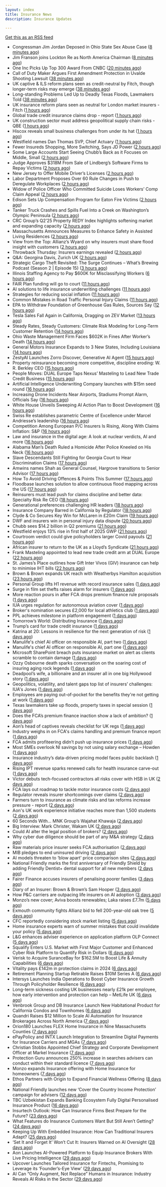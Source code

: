 ```yaml
---
layout: index
title: Insurance News
description: Insurance Updates

---
```


[Get this as an RSS feed](/insurance.rss)

<!-- news_marker starts -->
- Congressman Jim Jordan Deposed in Ohio State Sex Abuse Case ([8 minutes ago](https://www.insurancejournal.com/news/midwest/2025/07/24/833018.htm))
- Jim Franson joins Lockton Re as North America Chairman ([8 minutes ago](https://www.reinsurancene.ws/jim-franson-joins-lockton-re-as-north-america-chairman/))
- One Inc Picks Up Top 300 Award From CNBC ([20 minutes ago](https://insurance-edge.net/2025/07/24/one-inc-picks-up-top-300-award-from-cnbc/))
- Call of Duty Maker Argues First Amendment Protection in Uvalde Shooting Lawsuit ([38 minutes ago](https://www.insurancejournal.com/news/southcentral/2025/07/24/833015.htm))
- UK captive & ILS reform plans seen as credit-neutral by Fitch, though longer-term risks may emerge ([38 minutes ago](https://www.reinsurancene.ws/uk-captive-ils-reform-plans-seen-as-credit-neutral-by-fitch-though-longer-term-risks-may-emerge/))
- Long-standing Problems Led Up to Deadly Texas Floods, Lawmakers Told ([38 minutes ago](https://www.insurancejournal.com/news/southcentral/2025/07/24/833008.htm))
- UK insurance reform plans seen as neutral for London market insurers - Fitch ([1 hours ago](https://www.insurancebusinessmag.com/uk/news/breaking-news/uk-insurance-reform-plans-seen-as-neutral-for-london-market-insurers--fitch-543633.aspx))
- Global trade credit insurance claims drop - report ([1 hours ago](https://www.insurancebusinessmag.com/uk/news/breaking-news/global-trade-credit-insurance-claims-drop--report-543627.aspx))
- UK construction sector must address geopolitical supply chain risks - QBE ([1 hours ago](https://www.insurancebusinessmag.com/uk/news/construction-engineering/uk-construction-sector-must-address-geopolitical-supply-chain-risks--qbe-543625.aspx))
- Hiscox reveals small business challenges from under its hat ([1 hours ago](https://www.insurancebusinessmag.com/uk/news/sme/hiscox-reveals-small-business-challenges-from-under-its-hat-543623.aspx))
- Westfield names Dan Thomas SVP, Chief Actuary ([1 hours ago](https://www.reinsurancene.ws/westfield-names-dan-thomas-svp-chief-actuary/))
- Fewer Insureds Shopping, More Switching, Says JD Power ([2 hours ago](https://www.insurancejournal.com/news/national/2025/07/24/832962.htm))
- Some Large Accounts Start Seeing Chubb’s Back as it Focuses on Middle, Small ([2 hours ago](https://www.insurancejournal.com/news/national/2025/07/24/832991.htm))
- Judge Approves $318M From Sale of Lindberg’s Software Firms to Repay Victims ([2 hours ago](https://www.insurancejournal.com/news/southeast/2025/07/24/832983.htm))
- New Jersey to Offer Mobile Driver’s Licenses ([2 hours ago](https://www.insurancejournal.com/news/east/2025/07/24/832956.htm))
- Labor Department Proposes Over 60 Rule Changes in Push to Deregulate Workplaces ([2 hours ago](https://www.insurancejournal.com/news/national/2025/07/24/832976.htm))
- Widow of Police Officer Who Committed Suicide Loses Workers’ Comp Claim Appeal ([2 hours ago](https://www.insurancejournal.com/news/east/2025/07/24/833024.htm))
- Edison Sets Up Compensation Program for Eaton Fire Victims ([2 hours ago](https://www.insurancejournal.com/news/west/2025/07/24/833002.htm))
- Tanker Truck Crashes and Spills Fuel Into a Creek on Washington’s Olympic Peninsula ([2 hours ago](https://www.insurancejournal.com/news/west/2025/07/24/832842.htm))
- CRC Group’s Q2’25 Property REDY Index highlights softening market and expanding capacity ([2 hours ago](https://www.reinsurancene.ws/crc-groups-q225-property-redy-index-highlights-softening-market-and-expanding-capacity/))
- Massachusetts Amnounces Measures to Enhance Safety in Assisted Living Residences ([2 hours ago](https://www.insurancejournal.com/news/east/2025/07/24/832980.htm))
- View from the Top: Allianz’s Wyard on why insurers must share flood insight with customers ([2 hours ago](https://www.postonline.co.uk/personal/7958015/view-from-the-top-allianz%E2%80%99s-wyard-on-why-insurers-must-share-flood-insight-with-customers))
- Throwback Thursday: Insurers earnings revealed ([2 hours ago](https://www.postonline.co.uk/people/7956736/throwback-thursday-insurers-earnings-revealed))
- Q&A: Georgina Davis, Zurich UK ([2 hours ago](https://www.postonline.co.uk/broker/7957642/qa-georgina-davis-zurich-uk))
- Strategic Cargo Theft Revisited: The Surge Continues – What’s Brewing Podcast (Season 2 | Episode 15) ([3 hours ago](https://www.insurancejournal.com/blogs/iat/2025/07/24/830281.htm))
- Illinois Staffing Agency to Pay $600K for Misclassifying Workers ([6 hours ago](https://www.insurancejournal.com/news/midwest/2025/07/23/833021.htm))
- FAIR Plan funding will go to court ([11 hours ago](https://www.dig-in.com/news/california-fair-plan-funding-will-go-to-court))
- AI solutions to life insurance underwriting challenges ([11 hours ago](https://www.dig-in.com/opinion/ai-solutions-to-insurance-underwriting-challenges))
- Strategies for reducing social inflation ([11 hours ago](https://www.dig-in.com/news/strategies-for-reducing-social-inflation))
- Common Mistakes in Road Traffic Personal Injury Claims ([11 hours ago](https://insurance-edge.net/2025/07/23/common-mistakes-in-road-traffic-personal-injury-claims/))
- EPA to Withdraw Foundation of Greenhouse Gas Rules, Sources Say ([12 hours ago](https://www.insurancejournal.com/news/national/2025/07/23/832973.htm))
- Tesla Sales Fall Again in California, Dragging on ZEV Market ([13 hours ago](https://www.insurancejournal.com/news/west/2025/07/23/832963.htm))
- Steady Rates, Steady Customers: Climate Risk Modeling for Long-Term Customer Retention ([14 hours ago](https://www.insurancejournal.com/blogs/cotality/2025/07/23/832670.htm))
- Ohio Waste Management Firm Faces $602K in Fines After Worker’s Death ([14 hours ago](https://www.insurancejournal.com/news/midwest/2025/07/23/832950.htm))
- General Motors Insurance Expands to 3 New States, Including Louisiana ([14 hours ago](https://www.insurancejournal.com/news/southcentral/2025/07/23/832947.htm))
- ZestyAI Launches Zorro Discover, Generative AI Agent ([15 hours ago](https://insurance-edge.net/2025/07/23/zestyai-launches-zorro-discover-generative-ai-agent/))
- Property reinsurance becoming more competitive, discipline eroding: W. R. Berkley CEO ([15 hours ago](https://www.reinsurancene.ws/property-reinsurance-becoming-more-competitive-discipline-eroding-w-r-berkley-ceo/))
- People Moves: DUAL Europe Taps Nexus’ Masteling to Lead New Trade Credit Business ([15 hours ago](https://www.insurancejournal.com/news/international/2025/07/23/832940.htm))
- Artificial Intelligence Underwriting Company launches with $15m seed round ([16 hours ago](https://www.reinsurancene.ws/artificial-intelligence-underwriting-company-launches-with-15m-seed-round/))
- Increasing Drone Incidents Near Airports, Stadiums Prompt Alarm, Officials Say ([16 hours ago](https://www.insurancejournal.com/news/national/2025/07/23/832933.htm))
- White House Unveils Sweeping AI Action Plan to Boost Development ([16 hours ago](https://www.insurancejournal.com/news/national/2025/07/23/832926.htm))
- Swiss Re establishes parametric Centre of Excellence under Marcel Andriesse’s leadership ([16 hours ago](https://www.reinsurancene.ws/swiss-re-establishes-parametric-centre-of-excellence-under-marcel-andriesses-leadership/))
- Competition Among European P/C Insurers Is Rising, Along With Claims Inflation: S&P ([16 hours ago](https://www.insurancejournal.com/news/international/2025/07/23/832912.htm))
- Law and insurance in the digital age: A look at nuclear verdicts, AI and more ([16 hours ago](https://www.dig-in.com/podcast/law-and-insurance-in-the-digital-age-a-look-at-nuclear-verdicts-ai-and-more))
- Alabama Man’s Death Ruled a Homicide After Police Kneeled on His Neck ([16 hours ago](https://www.insurancejournal.com/news/southeast/2025/07/23/832914.htm))
- Slave Descendants Still Fighting for Georgia Court to Hear Discrimination Claims ([17 hours ago](https://www.insurancejournal.com/news/southeast/2025/07/23/832908.htm))
- Amwins names Shah as General Counsel, Hargrove transitions to Senior Advisor ([17 hours ago](https://www.reinsurancene.ws/amwins-names-shah-as-general-counsel-hargrove-transitions-to-senior-advisor/))
- How To Avoid Driving Offences & Points This Summer ([17 hours ago](https://insurance-edge.net/2025/07/23/how-to-avoid-driving-offences-points-this-summer/))
- Floodbase launches solution to allow continuous flood mapping across the US ([17 hours ago](https://www.reinsurancene.ws/floodbase-launches-solution-to-allow-continuous-flood-mapping-across-the-us/))
- Reinsurers must lead push for claims discipline and better data: Specialty Risk Re CEO ([18 hours ago](https://www.reinsurancene.ws/reinsurers-must-lead-push-for-claims-discipline-and-better-data-specialty-risk-re-ceo/))
- Generational preferences challenging HR leaders ([18 hours ago](https://www.insurancebusinessmag.com/uk/business-strategy/generational-preferences-challenging-hr-leaders-543566.aspx))
- Insurance Company Barred in California by Regulator ([18 hours ago](https://insurance-edge.net/2025/07/23/insurance-company-barred-in-california-by-regulator/))
- Clyde & Co Secures Key Win for McLaren in £20m Claim ([19 hours ago](https://insurance-edge.net/2025/07/23/clyde-co-secures-key-win-for-mclaren-in-20m-claim/))
- DWF and insurers win in personal injury data dispute ([20 hours ago](https://www.postonline.co.uk/news/7958213/dwf-and-insurers-win-in-personal-injury-data-dispute))
- Chubb sees $14.2 billion in Q2 premiums ([21 hours ago](https://www.insurancebusinessmag.com/uk/news/breaking-news/chubb-sees-14-2-billion-in-q2-premiums-543513.aspx))
- Westfield enjoys 13% rise in first half of 2025 GWP ([21 hours ago](https://www.insurancebusinessmag.com/uk/news/breaking-news/westfield-enjoys-13-rise-in-first-half-of-2025-gwp-543510.aspx))
- Courtroom verdict could give policyholders larger Covid payouts ([21 hours ago](https://www.postonline.co.uk/commercial/7958212/courtroom-verdict-could-give-policyholders-larger-covid-payouts))
- African insurer to return to the UK as a Lloyd’s Syndicate ([21 hours ago](https://www.postonline.co.uk/news/7958210/african-insurer-to-return-to-the-uk-as-a-lloyd%E2%80%99s-syndicate))
- Frank Masteling appointed to lead new trade credit arm at DUAL Europe ([22 hours ago](https://www.insurancebusinessmag.com/uk/news/breaking-news/frank-masteling-appointed-to-lead-new-trade-credit-arm-at-dual-europe-543491.aspx))
- St. James’s Place outlines how Gift Inter Vivos (GIV) insurance can help to minimise IHT bills ([22 hours ago](https://ifamagazine.com/st-jamess-place-outlines-how-gift-inter-vivos-giv-insurance-can-help-to-minimise-iht-bills/))
- Brown & Brown expands UK reach with Weatherbys Hamilton acquisition ([23 hours ago](https://www.insurancebusinessmag.com/uk/news/mergers-acquisitions/brown-and-brown-expands-uk-reach-with-weatherbys-hamilton-acquisition-543486.aspx))
- Personal Group lifts H1 revenue with record insurance sales ([1 days ago](https://www.insurancebusinessmag.com/uk/news/breaking-news/personal-group-lifts-h1-revenue-with-record-insurance-sales-543485.aspx))
- Surge in film set thefts raises alarm for insurers ([1 days ago](https://www.postonline.co.uk/commercial/7957906/surge-in-film-set-thefts-raises-alarm-for-insurers))
- More reaction pours in after FCA drops premium finance rule proposals ([1 days ago](https://www.insurancebusinessmag.com/uk/news/breaking-news/more-reaction-pours-in-after-fca-drops-premium-finance-rule-proposals-543478.aspx))
- IUA urges regulation for autonomous aviation cover ([1 days ago](https://www.insurancebusinessmag.com/uk/news/technology/iua-urges-regulation-for-autonomous-aviation-cover-543477.aspx))
- Broker's nomination secures £2,000 for local athletics club ([1 days ago](https://www.insurancebusinessmag.com/uk/news/non-profits/brokers-nomination-secures-2000-for-local-athletics-club-543476.aspx))
- PPL achieves milestone in platform engagement ([1 days ago](https://www.insurancebusinessmag.com/uk/news/technology/ppl-achieves-milestone-in-platform-engagement-543475.aspx))
- Tomorrow’s World: Distributing Insurance ([1 days ago](https://www.postonline.co.uk/broker/7958017/tomorrow%E2%80%99s-world-distributing-insurance))
- Trump’s card for trade credit insurance ([1 days ago](https://www.postonline.co.uk/commercial/7957922/trump%E2%80%99s-card-for-trade-credit-insurance))
- Katrina at 20: Lessons in resilience for the next generation of risk ([1 days ago](https://www.dig-in.com/opinion/lessons-learned-from-hurricane-katrina))
- Manulife's chief AI officer on responsible AI, part two ([1 days ago](https://www.dig-in.com/news/manulife-chief-ai-officer-on-responsible-ai-part-two))
- Manulife's chief AI officer on responsible AI, part one ([1 days ago](https://www.dig-in.com/news/manulifes-chief-ai-officer-on-responsible-ai))
- Microsoft SharePoint breach puts insurance market on alert as clients scramble to contain damage ([1 days ago](https://www.insurancebusinessmag.com/uk/news/breaking-news/microsoft-sharepoint-breach-puts-insurance-market-on-alert-as-clients-scramble-to-contain-damage-543449.aspx))
- Ozzy Osbourne death sparks conversation on the soaring cost of insuring aging rock legends ([1 days ago](https://www.insurancebusinessmag.com/uk/news/breaking-news/ozzy-osbourne-death-sparks-conversation-on-the-soaring-cost-of-insuring-aging-rock-legends-543437.aspx))
- Deadpool’s wife, a billionaire and an insurer all in one big Hollywood story ([1 days ago](https://www.insurancebusinessmag.com/uk/news/breaking-news/deadpools-wife-a-billionaire-and-an-insurer-all-in-one-big-hollywood-story-543408.aspx))
- Geopolitics, volatility, and talent gaps top list of insurers’ challenges: IUA's Jones ([1 days ago](https://www.insurancebusinessmag.com/uk/news/breaking-news/geopolitics-volatility-and-talent-gaps-top-list-of-insurers-challenges-iuas-jones-543375.aspx))
- Employees are paying out-of-pocket for the benefits they're not getting at work ([1 days ago](https://www.dig-in.com/news/employees-are-paying-for-their-own-benefits))
- Texas lawmakers take up floods, property taxes in special session ([1 days ago](https://www.dig-in.com/news/texas-special-session-begins-with-floods-property-taxes-targeted))
- Does the FCA’s premium finance inaction show a lack of ambition? ([1 days ago](https://www.postonline.co.uk/news/7958203/does-fca%E2%80%99s-premium-finance-inaction-show-a-lack-of-ambition))
- Aon’s head of captives reveals checklist for UK regs ([1 days ago](https://www.postonline.co.uk/regulation/7958193/aon%E2%80%99s-head-of-captives-reveals-checklist-for-uk-regs))
- Industry weighs in on FCA's claims handling and premium finance report ([1 days ago](https://www.insurancebusinessmag.com/uk/news/claims/industry-weighs-in-on-fcas-claims-handling-and-premium-finance-report-543339.aspx))
- FCA admits profiteering didn’t push up insurance prices ([1 days ago](https://www.postonline.co.uk/regulation/7958197/fca-admits-profiteering-didnt-push-up-insurance-prices))
- Most SMEs overlook NI savings by not using salary exchange – Howden ([1 days ago](https://www.insurancebusinessmag.com/uk/news/sme/most-smes-overlook-ni-savings-by-not-using-salary-exchange--howden-543327.aspx))
- Insurance industry’s data-driven pricing model faces public backlash ([1 days ago](https://ifamagazine.com/insurance-industrys-data-driven-pricing-model-faces-public-backlash/))
- Rising IPT revenue sparks renewed calls for health insurance carve-out ([1 days ago](https://www.insurancebusinessmag.com/uk/news/life-insurance/rising-ipt-revenue-sparks-renewed-calls-for-health-insurance-carveout-543322.aspx))
- Victor debuts tech-focused contractors all risks cover with HSB in UK ([2 days ago](https://www.insurancebusinessmag.com/uk/news/construction-engineering/victor-debuts-techfocused-contractors-all-risks-cover-with-hsb-in-uk-543320.aspx))
- FCA lays out roadmap to tackle motor insurance costs ([2 days ago](https://www.postonline.co.uk/personal/7958196/fca-lays-out-roadmap-to-tackle-motor-insurance-costs))
- Regulator reveals insurer shortcomings over claims ([2 days ago](https://www.insurancebusinessmag.com/uk/news/claims/regulator-reveals-insurer-shortcomings-over-claims-543319.aspx))
- Farmers turn to insurance as climate risks and tax reforms increase pressure - report ([2 days ago](https://www.insurancebusinessmag.com/uk/news/breaking-news/farmers-turn-to-insurance-as-climate-risks-and-tax-reforms-increase-pressure--report-543311.aspx))
- Aon's UK work experience initiative reaches more than 1,500 students ([2 days ago](https://www.insurancebusinessmag.com/uk/news/breaking-news/aons-uk-work-experience-initiative-reaches-more-than-1500-students-543310.aspx))
- 60 Seconds With... MNK Group’s Wajahat Khawaja ([2 days ago](https://www.postonline.co.uk/people/7957961/60-seconds-with-mnk-groups-wajahat-khawaja))
- Big Interview: Mark Christer, Wakam UK ([2 days ago](https://www.postonline.co.uk/personal/7958184/big-interview-mark-christer-wakam-uk))
- Could AI alter the legal position of brokers? ([2 days ago](https://www.postonline.co.uk/broker/7958013/could-ai-alter-the-legal-position-of-brokers))
- Why cyber due diligence should be part of any M&A strategy ([2 days ago](https://www.dig-in.com/opinion/cyber-due-diligence-in-mergers-acquisitions))
- Raw materials price insurer seeks FCA authorisation ([2 days ago](https://www.postonline.co.uk/commercial/7958192/raw-materials-price-insurer-seeks-fca-authorisation))
- MIB pledges to end uninsured driving ([2 days ago](https://www.postonline.co.uk/news/7958191/mib-pledges-to-end-uninsured-driving-within-five-years))
- AI models threaten to ‘blow apart’ price comparison sites ([2 days ago](https://www.postonline.co.uk/technology/7958190/ai-models-threaten-to-%E2%80%98blow-apart%E2%80%99-price-comparison-sites))
- National Friendly marks the first anniversary of Friendly Shield by adding Friendly Dentist+ dental support for all new members ([2 days ago](https://ifamagazine.com/national-friendly-marks-the-first-anniversary-of-friendly-shield-by-adding-friendly-dentist-dental-support-for-all-new-members/))
- Fairer Finance accuses insurers of penalising poorer families ([3 days ago](https://www.postonline.co.uk/personal/7958187/fairer-finance-accuses-insurers-of-penalising-poorer-families))
- Diary of an Insurer: Brown & Brown’s Sam Hooper ([3 days ago](https://www.postonline.co.uk/broker/7957614/diary-of-an-insurer-brown-brown%E2%80%99s-sam-hooper))
- How P&C carriers are outpacing life insurers on AI adoption ([3 days ago](https://www.postonline.co.uk/technology/7957946/how-pc-carriers-are-outpacing-life-insurers-on-ai-adoption))
- Monzo’s new cover; Aviva boosts renewables; Laka raises £7.7m ([5 days ago](https://www.postonline.co.uk/news/7958174/monzo%E2%80%99s-new-cover-aviva-boosts-renewables-laka-raises-%C2%A377m))
- Exmouth community fights Allianz bid to fell 200-year-old oak tree ([5 days ago](https://www.postonline.co.uk/personal/7958180/exmouth-community-fights-allianz-bid-to-fell-200-year-old-oak-tree))
- CFC reportedly considering stock market listing ([5 days ago](https://www.postonline.co.uk/commercial/7958183/cfc-reportedly-considering-stock-market-listing))
- Home insurance experts warn of summer mistakes that could invalidate your policy ([5 days ago](https://ifamagazine.com/home-insurance-experts-warn-of-summer-mistakes-that-could-invalidate-your-policy/))
- L&G enhances adviser experience on application platform OLP Connect ([5 days ago](https://ifamagazine.com/lg-enhances-adviser-experience-on-application-platform-olp-connect/))
- Squalify Enters U.S. Market with First Major Customer and Enhanced Cyber Risk Platform to Quantify Risk in Dollars ([6 days ago](https://www.insurtechinsights.com/squalify-enters-u-s-market-with-first-major-customer-and-enhanced-cyber-risk-platform-to-quantify-risk-in-dollars/))
- Verisk to Acquire SuranceBay for $162.5M to Boost Life & Annuity Capabilities ([6 days ago](https://www.insurtechinsights.com/verisk-to-acquire-surancebay-for-162-5m-to-boost-life-annuity-capabilities/))
- Vitality pays £142m in protection claims in 2024 ([6 days ago](https://ifamagazine.com/vitality-pays-142m-in-protection-claims-in-2024/))
- Retirement Planning Startup Retirable Raises $10M Series A ([6 days ago](https://www.insurtechinsights.com/retirement-planning-startup-retirable-raises-10m-series-a/))
- Intersys Launches India Operations to Boost Cyber Insurance Growth Through Policyholder Resilience ([6 days ago](https://www.insurtechinsights.com/intersys-launches-india-operations-to-boost-cyber-insurance-growth-through-policyholder-resilience/))
- Long-term sickness costing UK businesses nearly £21k per employee, how early intervention and protection can help – MetLife UK ([6 days ago](https://ifamagazine.com/long-term-sickness-costing-uk-businesses-nearly-21k-per-employee-how-early-intervention-and-protection-can-help-metlife-uk/))
- Venbrook Group and DB Insurance Launch New Habitational Product for California Condos and Townhomes ([6 days ago](https://www.insurtechinsights.com/venbrook-group-and-db-insurance-launch-new-habitational-product-for-california-condos-and-townhomes/))
- Quandri Raises $12 Million to Scale AI Automation for Insurance Brokerages Across North America ([7 days ago](https://www.insurtechinsights.com/quandri-raises-12-million-to-scale-ai-automation-for-insurance-brokerages-across-north-america/))
- Orion180 Launches FLEX Home Insurance in Nine Massachusetts Counties ([7 days ago](https://www.insurtechinsights.com/orion180-launches-flex-home-insurance-in-nine-massachusetts-counties/))
- ePayPolicy and INTX Launch Integration to Streamline Digital Payments for Insurance Carriers and MGAs ([7 days ago](https://www.insurtechinsights.com/epaypolicy-and-intx-launch-integration-to-streamline-digital-payments-for-insurance-carriers-and-mgas/))
- Christian Stobbs Appointed Chief Strategy and Corporate Development Officer at Markel Insurance ([7 days ago](https://www.insurtechinsights.com/christian-stobbs-appointed-chief-strategy-and-corporate-development-officer-at-markel-insurance/))
- Protection Guru announces 250% increase in searches advisers can conduct within their standard licence ([7 days ago](https://ifamagazine.com/protection-guru-announces-250-increase-in-searches-advisers-can-conduct-within-their-standard-licence/))
- Monzo expands Insurance offering with Home Insurance for homeowners ([7 days ago](https://ifamagazine.com/monzo-expands-insurance-offering-with-home-insurance-for-homeowners/))
- Ethos Partners with Origin to Expand Financial Wellness Offering ([8 days ago](https://www.insurtechinsights.com/ethos-partners-with-origin-to-expand-financial-wellness-offering/))
- National Friendly launches new ‘Cover the Country Income Protection’ campaign for advisers ([12 days ago](https://ifamagazine.com/national-friendly-launches-new-cover-the-country-income-protection-campaign-for-advisers/))
- TBC Uzbekistan Expands Banking Ecosystem Fully Digital Personalised Insurance Product ([16 days ago](https://thefintechtimes.com/tbc-uzbekistan-launches-fully-digital-personalised-insurance-product/))
- Insurtech Outlook: How Can Insurance Firms Best Prepare for the Future? ([23 days ago](https://thefintechtimes.com/insurtech-outlook-how-can-insurance-firms-best-prepare-for-the-future/))
- What Features do Insurance Customers Want But Still Aren’t Getting? ([24 days ago](https://thefintechtimes.com/what-features-do-insurance-customers-want-but-still-arent-getting/))
- Keeping Up With Embedded Insurance: How Can Traditional Insurers Adapt? ([25 days ago](https://thefintechtimes.com/keeping-up-with-embedded-insurance-how-can-traditional-insurers-adapt/))
- ‘Set It and Forget It’ Won’t Cut It: Insurers Warned on AI Oversight ([28 days ago](https://thefintechtimes.com/set-it-and-forget-it-wont-cut-it-insurers-warned-on-ai-oversight/))
- Aon Launches AI-Powered Platform to Equip Insurance Brokers With Live Pricing Intelligence ([29 days ago](https://thefintechtimes.com/aon-launches-ai-powered-platform-to-equip-insurance-brokers-with-live-pricing-intelligence/))
- Upcover Launches Tailored Insurance for Fintechs, Promising to Leverage its ‘Founder’s-Eye View’ ([29 days ago](https://thefintechtimes.com/upcover-launches-tailored-insurance-for-fintechs-promising-to-leverage-its-founders-eye-view/))
- AI Can “Only Augment, Not Replace” Humans in Insurance: Industry Reveals AI Risks in the Sector ([29 days ago](https://thefintechtimes.com/ai-can-only-augment-not-replace-humans-in-insurance-industry-reveals-ai-risks-in-the-sector/))

<!-- news_marker ends -->